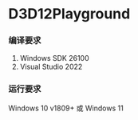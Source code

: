 # D3D12Playground

### 编译要求

1. Windows SDK 26100
2. Visual Studio 2022

### 运行要求

Windows 10 v1809+ 或 Windows 11
